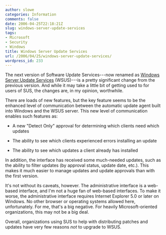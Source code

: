 ```yaml
---
author: slowe
categories: Information
comments: false
date: 2006-04-25T22:18:21Z
slug: windows-server-update-services
tags:
- Microsoft
- Security
- Windows
title: Windows Server Update Services
url: /2006/04/25/windows-server-update-services/
wordpress_id: 233
---
```


The next version of Software Update Services---now renamed as [Windows Server Update Services](http://www.microsoft.com/windowsserversystem/updateservices/default.mspx) (WSUS)---is a pretty significant change from the previous version. And while it may take a little bit of getting used to for users of SUS, the changes are, in my opinion, worthwhile.

There are loads of new features, but the key feature seems to be the enhanced level of communication between the automatic update agent built into Windows and the WSUS server. This new level of communication enables such features as:

* A new "Detect Only" approval for determining which clients need which updates

* The ability to see which clients experienced errors installing an update

* The ability to see which updates a client already has installed

In addition, the interface has received some much-needed updates, such as the ability to filter updates (by approval status, update date, etc.). This makes it much easier to manage updates and update approvals than with the first version.

It's not without its caveats, however. The administrative interface is a web-based interface, and I'm not a huge fan of web-based interfaces. To make it worse, the administrative interface requires Internet Explorer 5.0 or later on Windows. No other browser or operating systems allowed here, unfortunately. For me, that's a big negative. For heavily Microsoft-oriented organizations, this may not be a big deal.

Overall, organizations using SUS to help with distributing patches and updates have very few reasons _not_ to upgrade to WSUS.
